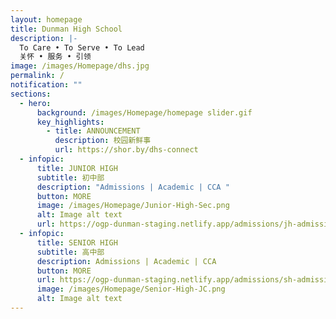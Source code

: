 ```yaml
---
layout: homepage
title: Dunman High School
description: |-
  To Care • To Serve • To Lead 
  关怀 • 服务 • 引领
image: /images/Homepage/dhs.jpg
permalink: /
notification: ""
sections:
  - hero:
      background: /images/Homepage/homepage slider.gif
      key_highlights:
        - title: ANNOUNCEMENT
          description: 校园新鲜事
          url: https://shor.by/dhs-connect
  - infopic:
      title: JUNIOR HIGH
      subtitle: 初中部
      description: "Admissions | Academic | CCA "
      button: MORE
      image: /images/Homepage/Junior-High-Sec.png
      alt: Image alt text
      url: https://ogp-dunman-staging.netlify.app/admissions/jh-admissions/
  - infopic:
      title: SENIOR HIGH
      subtitle: 高中部
      description: Admissions | Academic | CCA
      button: MORE
      url: https://ogp-dunman-staging.netlify.app/admissions/sh-admissions/
      image: /images/Homepage/Senior-High-JC.png
      alt: Image alt text
---
```

